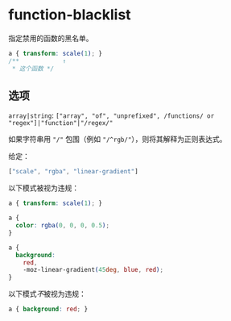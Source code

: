 # function-blacklist

指定禁用的函数的黑名单。

```css
a { transform: scale(1); }
/**            ↑
 * 这个函数 */
```

## 选项

`array|string`: `["array", "of", "unprefixed", /functions/ or "regex"]|"function"|"/regex/"`

如果字符串用 `"/"` 包围（例如 `"/^rgb/"`），则将其解释为正则表达式。

给定：

```js
["scale", "rgba", "linear-gradient"]
```

以下模式被视为违规：

```css
a { transform: scale(1); }
```

```css
a {
  color: rgba(0, 0, 0, 0.5);
}
```

```css
a {
  background:
    red,
    -moz-linear-gradient(45deg, blue, red);
}
```

以下模式*不*被视为违规：

```css
a { background: red; }
```
